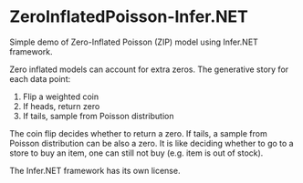 # ZeroInflatedPoisson-Infer.NET
Simple demo of Zero-Inflated Poisson (ZIP) model using Infer.NET framework.

Zero inflated models can account for extra zeros. The generative story for each data point:
1. Flip a weighted coin
2. If heads, return zero
3. If tails, sample from Poisson distribution

The coin flip decides whether to return a zero. If tails, a sample from Poisson distribution can be also a zero. It is like deciding whether to go to a store to buy an item, one can still not buy (e.g. item is out of stock).

The Infer.NET framework has its own license.
